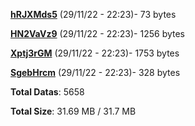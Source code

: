 [**hRJXMds5**](/data/hRJXMds5.txt) (29/11/22 - 22:23)- 73 bytes

[**HN2VaVz9**](/data/HN2VaVz9.txt) (29/11/22 - 22:23)- 1256 bytes

[**Xptj3rGM**](/data/Xptj3rGM.txt) (29/11/22 - 22:23)- 1753 bytes

[**SgebHrcm**](/data/SgebHrcm.txt) (29/11/22 - 22:23)- 328 bytes

**Total Datas**: 5658

**Total Size**: 31.69 MB / 31.7 MB
